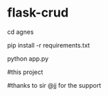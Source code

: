 # flask-crud 




cd agnes

pip install -r requirements.txt

python app.py


#this project

#thanks to sir @jj for the support
